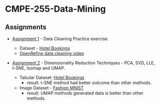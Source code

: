 # CMPE-255-Data-Mining
## Assignments
* [Assignment 1](CMPE255_DataCleaning.ipynb) - Data Cleaning Practice exercise
  * Dataset - [Hotel Bookings](https://www.kaggle.com/jessemostipak/hotel-booking-demand)
  * [OpenRefine data cleaning video](https://drive.google.com/file/d/1zgjlwG4Tu-mJX0dMuTDvg_GoG_rNveXT/view?usp=sharing)


* [Assignment 2](CMPE255_DimensionalityReduction.ipynb) - Dimensionality Reduction Techniques - PCA, SVD, LLE, t-SNE, Isomap and UMAP.
  * Tabular Dataset: [Hotel Bookings](https://www.kaggle.com/jessemostipak/hotel-booking-demand)
    * result: t-SNE method had better outcome than other methods.
  * Image Dataset - [Fashion MNIST](https://www.kaggle.com/zalando-research/fashionmnist/code)
    * result: UMAP methods generated data is better than other methods.
